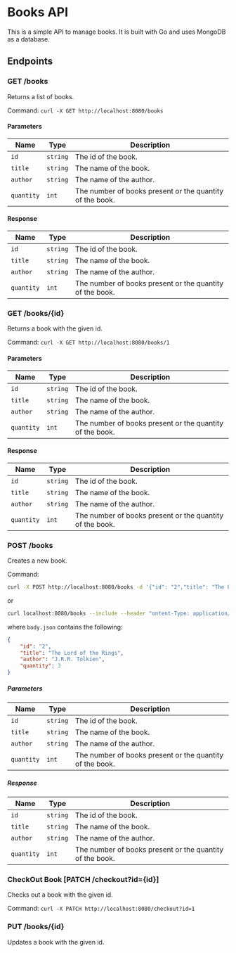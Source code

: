 # Books API

This is a simple API to manage books. It is built with Go and uses MongoDB as a database.

## Endpoints

### GET /books

Returns a list of books.

Command: `curl -X GET http://localhost:8080/books`

#### Parameters

| Name | Type | Description |
| ---- | ---- | ----------- |
| `id` | `string` | The id of the book. |
| `title` | `string` | The name of the book. |
| `author` | `string` | The name of the author. |
| `quantity` | `int` | The number of books present or the quantity of the book. |


#### Response

| Name | Type | Description |
| ---- | ---- | ----------- |
| `id` | `string` | The id of the book. |
| `title` | `string` | The name of the book. |
| `author` | `string` | The name of the author. |
| `quantity` | `int` | The number of books present or the quantity of the book. |

### GET /books/{id}

Returns a book with the given id.

Command: `curl -X GET http://localhost:8080/books/1`

#### Parameters

| Name | Type | Description |
| ---- | ---- | ----------- |
| `id` | `string` | The id of the book. |
| `title` | `string` | The name of the book. |
| `author` | `string` | The name of the author. |
| `quantity` | `int` | The number of books present or the quantity of the book. |

#### Response

| Name | Type | Description |
| ---- | ---- | ----------- |
| `id` | `string` | The id of the book. |
| `title` | `string` | The name of the book. |
| `author` | `string` | The name of the author. |
| `quantity` | `int` | The number of books present or the quantity of the book. |


### POST /books

Creates a new book.

Command: 
```bash
curl -X POST http://localhost:8080/books -d '{"id": "2","title": "The Lord of the Rings", "author": "J.R.R. Tolkien", "quantity": 3}'
```
or
```bash
curl localhost:8080/books --include --header "ontent-Type: application/json" -d @body.json --request "POST"
```
where `body.json` contains the following:
```json
{
    "id": "2",
    "title": "The Lord of the Rings",
    "author": "J.R.R. Tolkien",
    "quantity": 3
}
```
##### Parameters

| Name | Type | Description |
| ---- | ---- | ----------- |
| `id` | `string` | The id of the book. |
| `title` | `string` | The name of the book. |
| `author` | `string` | The name of the author. |
| `quantity` | `int` | The number of books present or the quantity of the book. |

##### Response

| Name | Type | Description |
| ---- | ---- | ----------- |
| `id` | `string` | The id of the book. |
| `title` | `string` | The name of the book. |
| `author` | `string` | The name of the author. |
| `quantity` | `int` | The number of books present or the quantity of the book. |


### CheckOut Book [PATCH /checkout?id={id}]

Checks out a book with the given id.

Command: `curl -X PATCH http://localhost:8080/checkout?id=1`

### PUT /books/{id}

Updates a book with the given id.